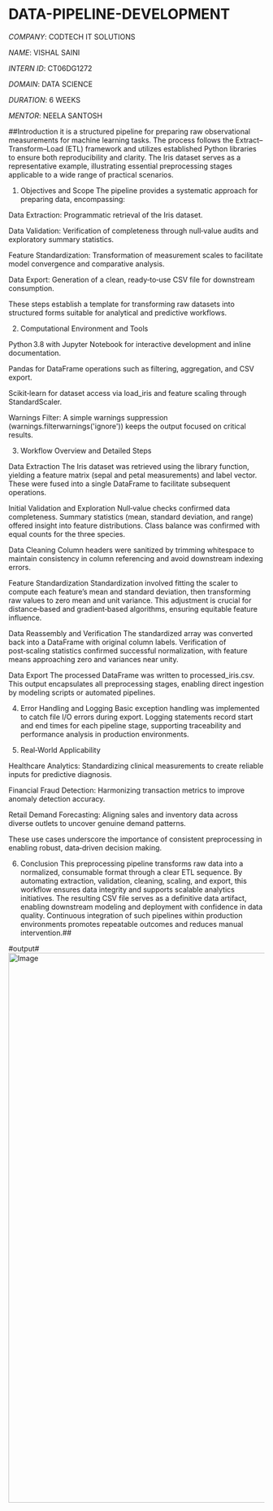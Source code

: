 # DATA-PIPELINE-DEVELOPMENT

*COMPANY*: CODTECH IT SOLUTIONS

*NAME*: VISHAL SAINI

*INTERN ID*: CT06DG1272

*DOMAIN*: DATA SCIENCE 

*DURATION*: 6 WEEKS

*MENTOR*: NEELA SANTOSH


##Introduction
it is a structured pipeline for preparing raw observational measurements for machine learning tasks. The process follows the Extract–Transform–Load (ETL) framework and utilizes established Python libraries to ensure both reproducibility and clarity. The Iris dataset serves as a representative example, illustrating essential preprocessing stages applicable to a wide range of practical scenarios.

1. Objectives and Scope
The pipeline provides a systematic approach for preparing data, encompassing:

Data Extraction: Programmatic retrieval of the Iris dataset.

Data Validation: Verification of completeness through null‑value audits and exploratory summary statistics.

Feature Standardization: Transformation of measurement scales to facilitate model convergence and comparative analysis.

Data Export: Generation of a clean, ready‑to‑use CSV file for downstream consumption.

These steps establish a template for transforming raw datasets into structured forms suitable for analytical and predictive workflows.

2. Computational Environment and Tools

Python 3.8 with Jupyter Notebook for interactive development and inline documentation.

Pandas for DataFrame operations such as filtering, aggregation, and CSV export.

Scikit‑learn for dataset access via load_iris and feature scaling through StandardScaler.

Warnings Filter: A simple warnings suppression (warnings.filterwarnings('ignore')) keeps the output focused on critical results.

3. Workflow Overview and Detailed Steps

Data Extraction
The Iris dataset was retrieved using the library function, yielding a feature matrix (sepal and petal measurements) and label vector. These were fused into a single DataFrame to facilitate subsequent operations.

Initial Validation and Exploration
Null‑value checks confirmed data completeness. Summary statistics (mean, standard deviation, and range) offered insight into feature distributions. Class balance was confirmed with equal counts for the three species.

Data Cleaning
Column headers were sanitized by trimming whitespace to maintain consistency in column referencing and avoid downstream indexing errors.

Feature Standardization
Standardization involved fitting the scaler to compute each feature’s mean and standard deviation, then transforming raw values to zero mean and unit variance. This adjustment is crucial for distance‑based and gradient‑based algorithms, ensuring equitable feature influence.

Data Reassembly and Verification
The standardized array was converted back into a DataFrame with original column labels. Verification of post‑scaling statistics confirmed successful normalization, with feature means approaching zero and variances near unity.

Data Export
The processed DataFrame was written to processed_iris.csv. This output encapsulates all preprocessing stages, enabling direct ingestion by modeling scripts or automated pipelines.

4. Error Handling and Logging
Basic exception handling was implemented to catch file I/O errors during export. Logging statements record start and end times for each pipeline stage, supporting traceability and performance analysis in production environments.

5. Real‑World Applicability

Healthcare Analytics: Standardizing clinical measurements to create reliable inputs for predictive diagnosis.

Financial Fraud Detection: Harmonizing transaction metrics to improve anomaly detection accuracy.

Retail Demand Forecasting: Aligning sales and inventory data across diverse outlets to uncover genuine demand patterns.

These use cases underscore the importance of consistent preprocessing in enabling robust, data‑driven decision making.

6. Conclusion
This preprocessing pipeline transforms raw data into a normalized, consumable format through a clear ETL sequence. By automating extraction, validation, cleaning, scaling, and export, this workflow ensures data integrity and supports scalable analytics initiatives. The resulting CSV file serves as a definitive data artifact, enabling downstream modeling and deployment with confidence in data quality. Continuous integration of such pipelines within production environments promotes repeatable outcomes and reduces manual intervention.##



#output#
<img width="1920" height="1080" alt="Image" src="https://github.com/user-attachments/assets/a7aac415-8caf-4719-b4a6-314017187fe5" />
